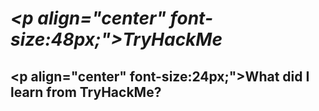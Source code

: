 # *<p align="center" font-size:48px;"><b>TryHackMe</b></p>*
## **<p align="center" font-size:24px;"><b>What did I learn from TryHackMe?</b></p>**
